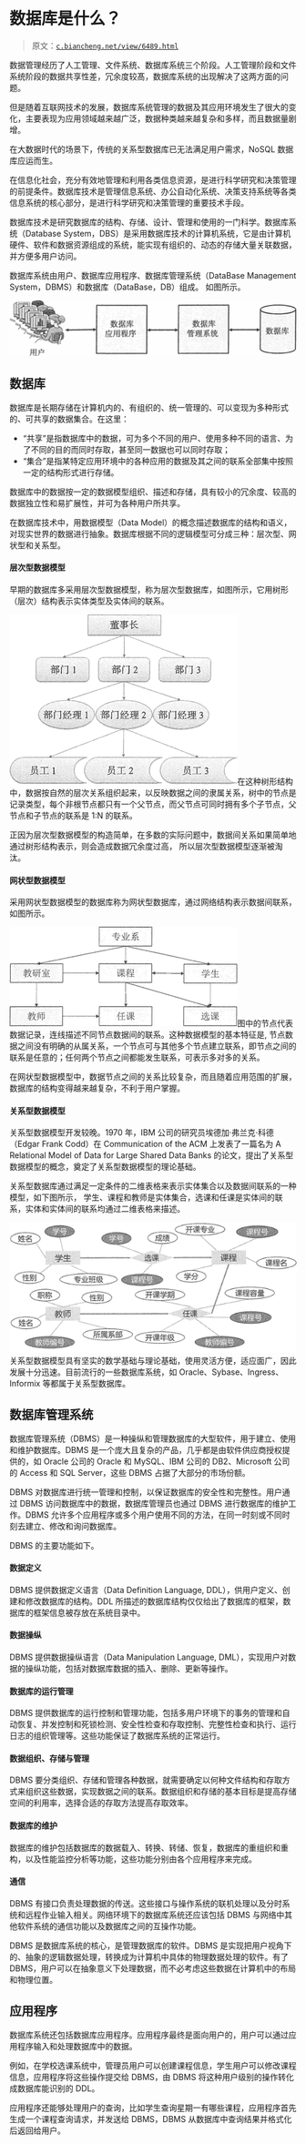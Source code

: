 # 数据库是什么？

> 原文：[`c.biancheng.net/view/6489.html`](http://c.biancheng.net/view/6489.html)

数据管理经历了人工管理、文件系统、数据库系统三个阶段。人工管理阶段和文件系统阶段的数据共享性差，冗余度较髙，数据库系统的出现解决了这两方面的问题。

但是随着互联网技术的发展，数据库系统管理的数据及其应用环境发生了很大的变化，主要表现为应用领域越来越广泛，数据种类越来越复杂和多样，而且数据量剧增。

在大数据时代的场景下，传统的关系型数据库已无法满足用户需求，NoSQL 数据库应运而生。

在信息化社会，充分有效地管理和利用各类信息资源，是进行科学研究和决策管理的前提条件。数据库技术是管理信息系统、办公自动化系统、决策支持系统等各类信息系统的核心部分，是进行科学研究和决策管理的重要技术手段。

数据库技术是研究数据库的结构、存储、设计、管理和使用的一门科学。数据库系统（Database System，DBS）是采用数据库技术的计算机系统，它是由计算机硬件、软件和数据资源组成的系统，能实现有组织的、动态的存储大量关联数据，并方便多用户访问。

数据库系统由用户、数据库应用程序、数据库管理系统（DataBase Management System，DBMS）和数据库（DataBase，DB）组成。 如图所示。

![](img/3d038d82a32fec95c3382ef2ee8e80b2.png)

## 数据库

数据库是长期存储在计算机内的、有组织的、统一管理的、可以变现为多种形式的、可共享的数据集合。在这里：

*   “共享”是指数据库中的数据，可为多个不同的用户、使用多种不同的语言、为了不同的目的而同时存取，甚至同一数据也可以同时存取；
*   “集合”是指某特定应用环境中的各种应用的数据及其之间的联系全部集中按照一定的结构形式进行存储。

数据库中的数据按一定的数据模型组织、描述和存储，具有较小的冗余度、较高的数据独立性和易扩展性，并可为各种用户所共享。

在数据库技术中，用数据模型（Data Model）的概念描述数据库的结构和语义，对现实世界的数据进行抽象。数据库根据不同的逻辑模型可分成三种：层次型、网状型和关系型。

#### 层次型数据模型

早期的数据库多采用层次型数据模型，称为层次型数据库，如图所示，它用树形（层次）结构表示实体类型及实体间的联系。

![](img/9472bb41e0ac06c5a4921c586847422f.png)在这种树形结构中，数据按自然的层次关系组织起来，以反映数据之间的隶属关系，树中的节点是记录类型，每个非根节点都只有一个父节点，而父节点可同时拥有多个子节点，父节点和子节点的联系是 1:N 的联系。

正因为层次型数据模型的构造简单，在多数的实际问题中，数据间关系如果简单地通过树形结构表示，则会造成数据冗余度过高， 所以层次型数据模型逐渐被淘汰。

#### 网状型数据模型

采用网状型数据模型的数据库称为网状型数据库，通过网络结构表示数据间联系，如图所示。

![](img/010798572961745b01934e98c3e12074.png)图中的节点代表数据记录，连线描述不同节点数据间的联系。这种数据模型的基本特征是, 节点数据之间没有明确的从属关系，一个节点可与其他多个节点建立联系，即节点之间的联系是任意的；任何两个节点之间都能发生联系，可表示多对多的关系。

在网状型数据模型中，数据节点之间的关系比较复杂，而且随着应用范围的扩展，数据库的结构变得越来越复杂，不利于用户掌握。

#### 关系型数据模型

关系型数据模型开发较晚。1970 年，IBM 公司的研究员埃德加·弗兰克·科德（Edgar Frank Codd）在 Communication of the ACM 上发表了一篇名为 A Relational Model of Data for Large Shared Data Banks 的论文，提出了关系型数据模型的概念，奠定了关系型数据模型的理论基础。

关系型数据库通过满足一定条件的二维表格来表示实体集合以及数据间联系的一种模型，如下图所示， 学生、课程和教师是实体集合，选课和任课是实体间的联系，实体和实体间的联系均通过二维表格来描述。

![](img/30180eb009f408f2f203fa43f906974e.png)关系型数据模型具有坚实的数学基础与理论基础，使用灵活方便，适应面广，因此发展十分迅速。目前流行的一些数据库系统，如 Oracle、Sybase、Ingress、Informix 等都属于关系型数据库。

## 数据库管理系统

数据库管理系统（DBMS）是一种操纵和管理数据库的大型软件，用于建立、使用和维护数据库。DBMS 是一个庞大且复杂的产品，几乎都是由软件供应商授权提供的，如 Oracle 公司的 Oracle 和 MySQL、IBM 公司的 DB2、Microsoft 公司的 Access 和 SQL Server，这些 DBMS 占据了大部分的市场份额。

DBMS 对数据库进行统一管理和控制，以保证数据库的安全性和完整性。用户通过 DBMS 访问数据库中的数据，数据库管理员也通过 DBMS 进行数据库的维护工作。DBMS 允许多个应用程序或多个用户使用不同的方法，在同一时刻或不同时刻去建立、修改和询问数据库。

DBMS 的主要功能如下。

#### 数据定义

DBMS 提供数据定义语言（Data Definition Language, DDL），供用户定义、创建和修改数据库的结构。DDL 所描述的数据库结构仅仅给出了数据库的框架，数据库的框架信息被存放在系统目录中。

#### 数据操纵

DBMS 提供数据操纵语言（Data Manipulation Language, DML），实现用户对数据的操纵功能，包括对数据库数据的插入、删除、更新等操作。

#### 数据库的运行管理

DBMS 提供数据库的运行控制和管理功能，包括多用户环境下的事务的管理和自动恢复、并发控制和死锁检测、安全性检查和存取控制、完整性检查和执行、运行日志的组织管理等。这些功能保证了数据库系统的正常运行。

#### 数据组织、存储与管理

DBMS 要分类组织、存储和管理各种数据，就需要确定以何种文件结构和存取方式来组织这些数据，实现数据之间的联系。数据组织和存储的基本目标是提高存储空间的利用率，选择合适的存取方法提高存取效率。

#### 数据库的维护

数据库的维护包括数据库的数据载入、转换、转储、恢复，数据库的重组织和重构，以及性能监控分析等功能，这些功能分别由各个应用程序来完成。

#### 通信

DBMS 有接口负责处理数据的传送。这些接口与操作系统的联机处理以及分时系统和远程作业输入相关。网络环境下的数据库系统还应该包括 DBMS 与网络中其他软件系统的通信功能以及数据库之间的互操作功能。

DBMS 是数据库系统的核心，是管理数据库的软件。DBMS 是实现把用户视角下的、抽象的逻辑数据处理，转换成为计算机中具体的物理数据处理的软件。有了 DBMS，用户可以在抽象意义下处理数据，而不必考虑这些数据在计算机中的布局和物理位置。

## 应用程序

数据库系统还包括数据库应用程序。应用程序最终是面向用户的，用户可以通过应用程序输入和处理数据库中的数据。

例如，在学校选课系统中，管理员用户可以创建课程信息，学生用户可以修改课程信息，应用程序将这些操作提交给 DBMS，由 DBMS 将这种用户级别的操作转化成数据库能识别的 DDL。

应用程序还能够处理用户的查询，比如学生查询星期一有哪些课程，应用程序首先生成一个课程查询请求，并发送给 DBMS，DBMS 从数据库中查询结果并格式化后返回给用户。